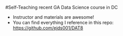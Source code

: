 #Self-Teaching recent GA Data Science course in DC

* Instructor and materials are awesome!
* You can find everything I reference in this repo: https://github.com/ejds001/DAT8
